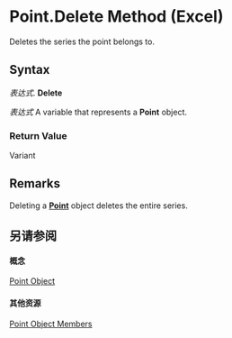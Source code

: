 
# Point.Delete Method (Excel)

Deletes the series the point belongs to.


## Syntax

 _表达式_. **Delete**

 _表达式_ A variable that represents a **Point** object.


### Return Value

Variant


## Remarks

Deleting a  **[Point](48ed9aec-2d29-ec4d-8e55-fca13982c358.md)** object deletes the entire series.


## 另请参阅


#### 概念


[Point Object](48ed9aec-2d29-ec4d-8e55-fca13982c358.md)
#### 其他资源


[Point Object Members](http://msdn.microsoft.com/library/a533258d-fc3b-9fe1-2a77-a55ecbe7bd7a%28Office.15%29.aspx)